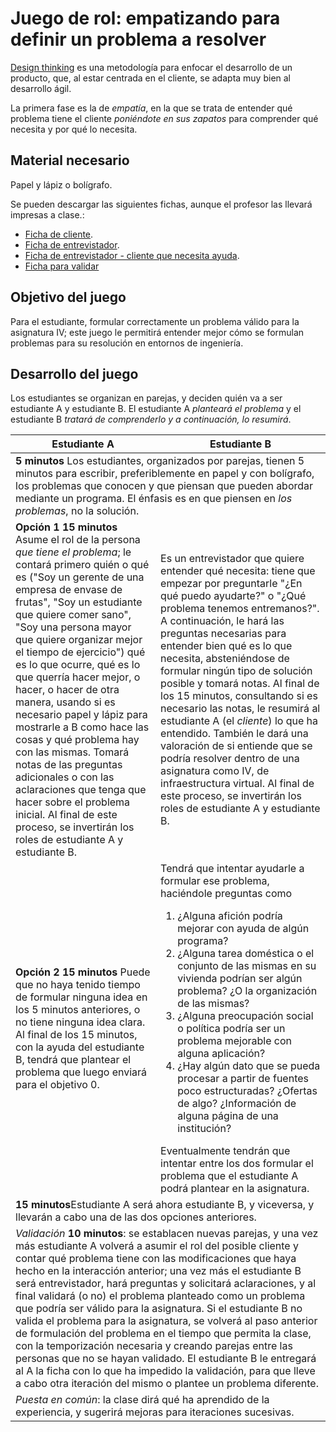 # Juego de rol: empatizando para definir un problema a resolver

[Design thinking](https://designthinking.es/) es una metodología para
enfocar el desarrollo de un producto, que, al estar centrada en el
cliente, se adapta muy bien al desarrollo ágil.

La primera fase es la de *empatía*, en la que se trata de entender qué
problema tiene el cliente *poniéndote en sus zapatos* para comprender
qué necesita y por qué lo necesita.

## Material necesario

Papel y lápiz o bolígrafo.

Se pueden descargar las siguientes fichas, aunque el profesor las llevará impresas a clase.:

* [Ficha de cliente](https://drive.google.com/file/d/1gf7CRRJLEtrZoOyGsyc6yJdzK_uGScu0/view?usp=sharing).
* [Ficha de entrevistador](https://drive.google.com/file/d/1oKNX3oN4yhazzXXvpnvCVTBNbam5VuRH/view?usp=sharing).
* [Ficha de entrevistador - cliente que necesita ayuda](https://drive.google.com/file/d/1Ag8wpJaVwRYvLAeOXDLpzTcH69KxV3jc/view?usp=sharing).
* [Ficha para
  validar](https://drive.google.com/file/d/1uDEoPwotbd8TD7lXn5zSmRA6KXlWORt1/view?usp=sharing)

## Objetivo del juego

Para el estudiante, formular correctamente un problema válido para la
  asignatura IV; este juego le permitirá entender mejor cómo se
  formulan problemas para su resolución en entornos de ingeniería.

## Desarrollo del juego

Los estudiantes se organizan en parejas, y deciden quién va a ser
estudiante A y estudiante B. El estudiante A *planteará el problema* y
el estudiante B *tratará de comprenderlo y a continuación, lo resumirá*.

<table>
  <thead>
    <th> Estudiante A </th><th> Estudiante B </th>
  </thead>

  <tbody>
<tr><td colspan="2"> <strong>5 minutos</strong> Los
estudiantes, organizados por parejas, tienen 5 minutos para escribir,
preferiblemente en papel y con bolígrafo, los problemas que conocen y
que piensan que pueden abordar mediante un programa. El énfasis es en
que piensen en <em>los problemas</em>, no la solución. </td></tr>
<tr><td> <strong>Opción 1</strong> <strong>15 minutos</strong> Asume
el rol de la persona <em>que tiene el problema</em>; le contará
primero quién o qué es ("Soy un gerente de una empresa de envase de
frutas", "Soy un estudiante que quiere comer sano", "Soy una persona
mayor que quiere organizar mejor el tiempo de ejercicio") qué es lo
que ocurre, qué es lo que querría hacer mejor, o hacer, o hacer de
otra manera, usando si es necesario papel y lápiz para mostrarle a B
como hace las cosas y qué problema hay con las mismas. Tomará notas de
las preguntas adicionales o con las aclaraciones que tenga que hacer
sobre el problema inicial. Al final de este proceso, se invertirán los
roles de estudiante A y estudiante B.</td>
<td>Es un entrevistador que
quiere entender qué necesita: tiene que empezar por preguntarle "¿En
qué puedo ayudarte?" o "¿Qué problema tenemos entremanos?". A
continuación, le hará las preguntas necesarias para entender bien qué
es lo que necesita, absteniéndose de formular ningún tipo de solución
posible y tomará notas. Al final de los 15 minutos, consultando si es
necesario las notas, le resumirá al estudiante A (el <em>cliente</em>)
lo que ha entendido. También le dará una valoración de si entiende que
se podría resolver dentro de una asignatura como IV, de
infraestructura virtual. Al final de este proceso, se invertirán los
roles de estudiante A y estudiante B.  </td> </tr>

<tr>
    <td><strong>Opción 2</strong> <strong>15 minutos</strong>
Puede
    que no haya tenido tiempo de formular ninguna idea en los 5
    minutos anteriores, o no tiene ninguna idea clara. Al final de los
    15 minutos, con la ayuda del estudiante B, tendrá que plantear el
    problema que luego enviará para el objetivo 0.
    </td>

   <td>Tendrá que intentar ayudarle
a formular ese problema, haciéndole preguntas como <ol> <li>¿Alguna
afición podría mejorar con ayuda de algún programa?</li> <li> ¿Alguna
tarea doméstica o el conjunto de las mismas en su vivienda podrían ser
algún problema? ¿O la organización de las mismas?</li> <li>¿Alguna
preocupación social o política podría ser un problema mejorable con
alguna aplicación?</li> <li> ¿Hay algún dato que se pueda procesar a
partir de fuentes poco estructuradas? ¿Ofertas de algo?  ¿Información
de alguna página de una institución?</li> </ol> Eventualmente tendrán
que intentar entre los dos formular el problema que el estudiante A
podrá plantear en la asignatura.  </td>
</tr>

<tr>
    <td
colspan="2"><strong>15 minutos</strong>Estudiante A será ahora
estudiante B, y viceversa, y llevarán a cabo una de las dos opciones
anteriores.
    </td>
</tr>

<tr>
     <td colspan="2"><em>Validación</em>
<strong>10 minutos</strong>: se establacen nuevas parejas, y una vez más
estudiante A volverá a asumir el rol del posible cliente y contar qué
problema tiene con las modificaciones que haya hecho en la interacción
anterior; una vez más el estudiante B será entrevistador, hará
preguntas y solicitará aclaraciones, y al final validará (o no) el
problema planteado como un problema que podría ser válido para la
asignatura. Si el estudiante B no valida el problema para la
     asignatura, se volverá al paso anterior de formulación del
     problema en el tiempo que permita la clase, con la temporización
     necesaria y creando parejas entre las personas que no se hayan
     validado. El estudiante B le entregará al A la ficha con lo que
     ha impedido la validación, para que lleve a cabo otra iteración
     del mismo o plantee un problema diferente.
     </td>
</tr>

<tr><td colspan="2"> <em>Puesta en común</em>: la clase dirá qué ha
    aprendido de la experiencia, y sugerirá mejoras para iteraciones
    sucesivas.  </td> </tr>

</tbody>
</table>
